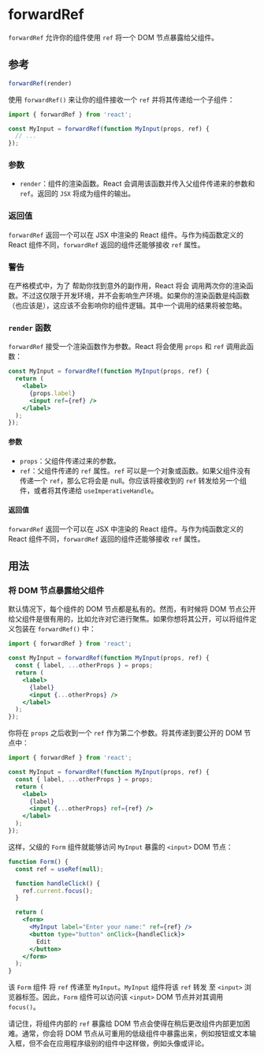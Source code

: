 # forwardRef

`forwardRef` 允许你的组件使用 `ref` 将一个 DOM 节点暴露给父组件。

## 参考 

```jsx
forwardRef(render) 
```

使用 `forwardRef()` 来让你的组件接收一个 `ref` 并将其传递给一个子组件：

```jsx
import { forwardRef } from 'react';

const MyInput = forwardRef(function MyInput(props, ref) {
  // ...
});
```

### 参数 
+ `render`：组件的渲染函数。React 会调用该函数并传入父组件传递来的参数和 `ref`。返回的 `JSX` 将成为组件的输出。

### 返回值 
`forwardRef` 返回一个可以在 JSX 中渲染的 React 组件。与作为纯函数定义的 React 组件不同，`forwardRef` 返回的组件还能够接收 `ref` 属性。

### 警告 
在严格模式中，为了 帮助你找到意外的副作用，React 将会 调用两次你的渲染函数。不过这仅限于开发环境，并不会影响生产环境。如果你的渲染函数是纯函数（也应该是），这应该不会影响你的组件逻辑。其中一个调用的结果将被忽略。

### `render` 函数 
`forwardRef` 接受一个渲染函数作为参数。React 将会使用 `props` 和 `ref` 调用此函数：

```jsx
const MyInput = forwardRef(function MyInput(props, ref) {
  return (
    <label>
      {props.label}
      <input ref={ref} />
    </label>
  );
});
```

#### 参数 
+ `props`：父组件传递过来的参数。
+ `ref`：父组件传递的 `ref` 属性。`ref` 可以是一个对象或函数。如果父组件没有传递一个 `ref`，那么它将会是 null。你应该将接收到的 `ref` 转发给另一个组件，或者将其传递给 `useImperativeHandle`。

#### 返回值 
`forwardRef` 返回一个可以在 JSX 中渲染的 React 组件。与作为纯函数定义的 React 组件不同，`forwardRef` 返回的组件还能够接收 `ref` 属性。

## 用法

### 将 DOM 节点暴露给父组件 

默认情况下，每个组件的 DOM 节点都是私有的。然而，有时候将 DOM 节点公开给父组件是很有用的，比如允许对它进行聚焦。如果你想将其公开，可以将组件定义包装在 `forwardRef()` 中：

```jsx
import { forwardRef } from 'react';

const MyInput = forwardRef(function MyInput(props, ref) {
  const { label, ...otherProps } = props;
  return (
    <label>
      {label}
      <input {...otherProps} />
    </label>
  );
});
```

你将在 `props` 之后收到一个 `ref` 作为第二个参数。将其传递到要公开的 DOM 节点中：

```jsx
import { forwardRef } from 'react';

const MyInput = forwardRef(function MyInput(props, ref) {
  const { label, ...otherProps } = props;
  return (
    <label>
      {label}
      <input {...otherProps} ref={ref} />
    </label>
  );
});
```

这样，父级的 `Form` 组件就能够访问 `MyInput` 暴露的 `<input>` DOM 节点：

```jsx
function Form() {
  const ref = useRef(null);

  function handleClick() {
    ref.current.focus();
  }

  return (
    <form>
      <MyInput label="Enter your name:" ref={ref} />
      <button type="button" onClick={handleClick}>
        Edit
      </button>
    </form>
  );
}
```

该 `Form` 组件 将 `ref` 传递至 `MyInput`。`MyInput` 组件将该 `ref` 转发 至 `<input>` 浏览器标签。因此，`Form` 组件可以访问该 `<input>` DOM 节点并对其调用 `focus()`。

请记住，将组件内部的 `ref` 暴露给 DOM 节点会使得在稍后更改组件内部更加困难。通常，你会将 DOM 节点从可重用的低级组件中暴露出来，例如按钮或文本输入框，但不会在应用程序级别的组件中这样做，例如头像或评论。

